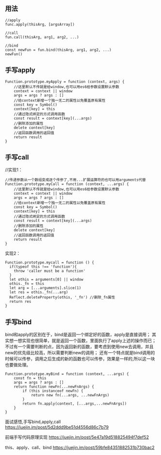 ## 用法
```
//apply 
func.apply(thisArg, [argsArray])

//call
fun.call(thisArg, arg1, arg2, ...)

//bind
const newFun = fun.bind(thisArg, arg1, arg2, ...)
newFun()
```

## 手写apply
```
Function.prototype.myApply = function (context, args) {
    //这里默认不传就是给window,也可以用es6给参数设置默认参数
    context = context || window
    args = args ? args : []
    //给context新增一个独一无二的属性以免覆盖原有属性
    const key = Symbol()
    context[key] = this
    //通过隐式绑定的方式调用函数
    const result = context[key](...args)
    //删除添加的属性
    delete context[key]
    //返回函数调用的返回值
    return result
}
```

## 手写call

//实现1：
```
//传递参数从一个数组变成逐个传参了,不用...扩展运算符的也可以用arguments代替
Function.prototype.myCall = function (context, ...args) {
    //这里默认不传就是给window,也可以用es6给参数设置默认参数
    context = context || window
    args = args ? args : []
    //给context新增一个独一无二的属性以免覆盖原有属性
    const key = Symbol()
    context[key] = this
    //通过隐式绑定的方式调用函数
    const result = context[key](...args)
    //删除添加的属性
    delete context[key]
    //返回函数调用的返回值
    return result
}
```

实现2：
```
Function.prototype.mycall = function () {
  if(typeof this !== 'function'){
    throw 'caller must be a function'
  }
  let othis = arguments[0] || window
  othis._fn = this
  let arg = [...arguments].slice(1)
  let res = othis._fn(...arg)
  Reflect.deleteProperty(othis, '_fn') //删除_fn属性
  return res
}
```

## 手写bind

bind和apply的区别在于，bind是返回一个绑定好的函数，apply是直接调用；
其实想一想实现也很简单，就是返回一个函数，里面执行了apply上述的操作而已；
不过有一个需要判断的点，因为返回新的函数，要考虑到使用new去调用，并且new的优先级比较高，所以需要判断new的调用；
还有一个特点就是bind调用的时候可以传参，调用之后生成的新的函数也可以传参，效果是一样的,所以这一块也要做处理。

```
Function.prototype.myBind = function (context, ...args) {
    const fn = this
    args = args ? args : []
    return function newFn(...newFnArgs) {
        if (this instanceof newFn) {
            return new fn(...args, ...newFnArgs)
        }
        return fn.apply(context, [...args,...newFnArgs])
    }
}
```

面试感悟,手写bind,apply,call
https://juejin.im/post/5d2ddd9be51d4556d86c7b79

前端手写代码原理实现
https://juejin.im/post/5e47a19d518825494f7def52

this、apply、call、bind
https://juejin.im/post/59bfe84351882531b730bac2
